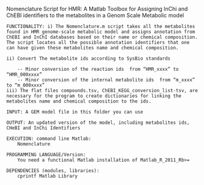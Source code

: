 Nomenclature Script for HMR: A Matlab Toolbox for Assigning InChi and ChEBI identifiers to the metabolites in a Genom Scale Metabolic model

	FUNCTIONALITY: i) The Nomenclature.m script takes all the metabolites found in HMR genome-scale metabolic model and assigns annotation from ChEBI and InChI databases based on their name or chemical composition. The script locates all the possible annotation identifiers that one can have given these metabolites name and chemical composition.

	ii) Convert The metabolite ids according to SysBio standards

		-- Minor conversion of the reaction ids  from “HMR_xxxx” to “HMR_000xxxx”
		-- Minor conversion of the internal metabolite ids  from “m_xxxx” to “m_000xxxx”
	iii) The flat files compounds.tsv, ChEBI_KEGG_conversion_list-tsv, are necessary for the program to create dictionaries for linking the metabolites name and chemical composition to the ids.

	INPUT: A GEM model file in this folder you can use

	OUTPUT: An updated version of the model, including metabolites ids, CHeBI and InChi Identifiers

	EXECUTION: command line Matlab:
		Nomenclature

	PROGRAMMING LANGUAGE/Version:
		You need a functional Matlab installation of Matlab_R_2011_Rb>= 

	DEPENDENCIES (modules, libraries):
		cprintf Matlab Library
